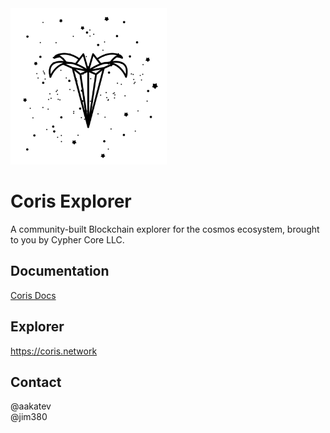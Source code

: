 <img src="./src/assets/img/Coris_logo_dark.png" width="250" height="250">

# Coris Explorer
A community-built Blockchain explorer for the cosmos ecosystem, brought to you by Cypher Core LLC.

## Documentation
[Coris Docs](http://docs.coris.network/index.html)

## Explorer
https://coris.network

## Contact
@aakatev<br/>
@jim380
